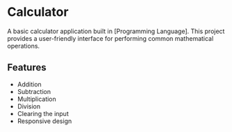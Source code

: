 # Calculator

A basic calculator application built in [Programming Language]. This project provides a user-friendly interface for performing common mathematical operations.

## Features

- Addition
- Subtraction
- Multiplication
- Division
- Clearing the input
- Responsive design
